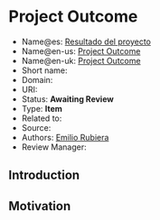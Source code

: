 # Project Outcome

* Name@es: [Resultado del proyecto]() 
* Name@en-us: [Project Outcome]()
* Name@en-uk: [Project Outcome]()
* Short name: 
* Domain: 
* URI: 
* Status: **Awaiting Review**
* Type: **Item**
* Related to:
* Source: 
* Authors: [Emilio Rubiera](https://github.com/spitxa)
* Review Manager:

## Introduction



## Motivation
